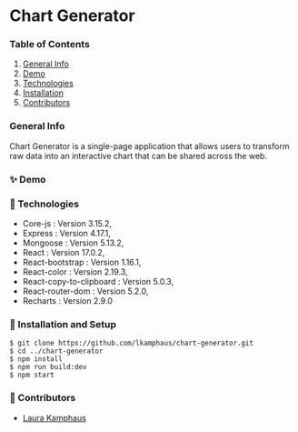 # Chart Generator 
### Table of Contents
1. [General Info](#🌴-General-Info)
2. [Demo](#✨-Demo)
3. [Technologies](#🧪-Technologies)
4. [Installation](#🚀-Installation)
5. [Contributors](#🤝-Contributors)


### General Info
Chart Generator is a single-page application that allows users to transform raw data into an interactive chart that can be shared across the web.

### ✨ Demo

### 🧪 Technologies
* Core-js : Version 3.15.2,
* Express : Version 4.17.1,
* Mongoose : Version 5.13.2,
* React : Version 17.0.2,
* React-bootstrap : Version 1.16.1,
* React-color : Version 2.19.3,
* React-copy-to-clipboard : Version 5.0.3,
* React-router-dom : Version 5.2.0,
* Recharts : Version 2.9.0

### 🚀 Installation and Setup
```
$ git clone https://github.com/lkamphaus/chart-generator.git
$ cd ../chart-generator
$ npm install
$ npm run build:dev
$ npm start
```


### 🤝 Contributors
- [Laura Kamphaus](https://github.com/lkamphaus)


